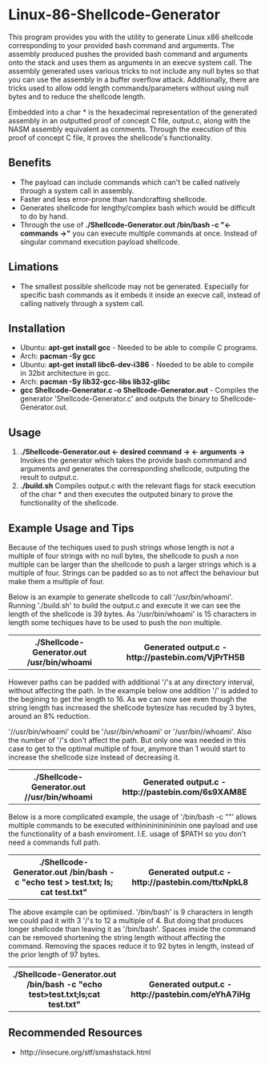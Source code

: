 # Linux-86-Shellcode-Generator

This program provides you with the utility to generate Linux x86 shellcode corresponding to your provided bash command and arguments. The assembly produced pushes the provided bash command and arguments onto the stack and uses them as arguments in an execve system call. The assembly generated uses various tricks to not include any null bytes so that you can use the assembly in a buffer overflow attack. Additionally, there are tricks used to allow odd length commands/parameters without using null bytes and to reduce the shellcode length.

Embedded into a char * is the hexadecimal representation of the generated assembly in an outputted proof of concept C file, output.c, along with the NASM assembly equivalent as comments. Through the execution of this proof of concept C file, it proves the shellcode's functionality.

## Benefits
<ul>
  <li>The payload can include commands which can't be called natively through a system call in assembly.</li>
  <li>Faster and less error-prone than handcrafting shellcode.</li>
  <li>Generates shellcode for lengthy/complex bash which would be difficult to do by hand.</li>
  <li>Through the use of <b>./Shellcode-Generator.out /bin/bash -c "<- commands ->"</b> you can execute multiple commands at once. Instead of singular command execution payload shellcode.</li>
</ul>

## Limations
<ul>
  <li>The smallest possible shellcode may not be generated. Especially for specific bash commands as it embeds it inside an execve call, instead of calling natively through a system call.</li>
</ul>

## Installation

<ul>
  <li>Ubuntu: <b>apt-get install gcc</b> - Needed to be able to compile C programs.</li>
  <li>Arch: <b>pacman -Sy gcc</b></li>
  <li>Ubuntu: <b>apt-get install libc6-dev-i386</b> - Needed to be able to compile in 32bit architecture in gcc.</li>
  <li>Arch: <b>pacman -Sy lib32-gcc-libs lib32-glibc</b></li>
  <li><b>gcc Shellcode-Generator.c -o Shellcode-Generator.out</b> - Compiles the generator 'Shellcode-Generator.c' and outputs the binary to Shellcode-Generator.out.</li>
</ul>

## Usage
<ol>
  <li><b>./Shellcode-Generator.out <- desired command -> <- arguments -></b> Invokes the generator which takes the provide bash commmand and arguments and generates the corresponding shellcode, outputing the result to output.c.</li>
  <li><b>./build.sh</b> Compiles output.c with the relevant flags for stack execution of the char * and then executes the outputed binary to prove the functionality of the shellcode.</li>  
</ol>

## Example Usage and Tips

Because of the techiques used to push strings whose length is not a multiple of four strings with no null bytes, the shellcode to push a non multiple can be larger than the shellcode to push a larger strings which is a multiple of four. Strings can be padded so as to not affect the behaviour but make them a multiple of four.

Below is an example to generate shellcode to call '/usr/bin/whoami'. Running './build.sh' to build the output.c and execute it we can see the length of the shellcode is 39 bytes. As '/usr/bin/whoami' is 15 characters in length some techiques have to be used to push the non multiple.
<table>
  <tr>
    <th>./Shellcode-Generator.out /usr/bin/whoami</th>
    <th>Generated output.c - http://pastebin.com/VjPrTH5B</th>
  </tr>
</table>

However paths can be padded with additional '/'s at any directory interval, without affecting the path. In the example below one addition '/' is added to the begining to get the length to 16. As we can now see even though the string length has increased the shellcode bytesize has recuded by 3 bytes, around an 8% reduction. 

'//usr/bin/whoami' could be '/usr//bin/whoami' or '/usr/bin//whoami'. Also the number of '/'s don't affect the path. But only one was needed in this case to get to the optimal multiple of four, anymore than 1 would start to increase the shellcode size instead of decreasing it.

<table>
  <tr>
    <th>./Shellcode-Generator.out //usr/bin/whoami</th>
    <th>Generated output.c - http://pastebin.com/6s9XAM8E</th>
  </tr>
</table>

Below is a more complicated example, the usage of '/bin/bash -c "<cmds>"' allows multiple commands to be executed withinininininininin one payload and use the functionality of a bash enviroment. I.E. usage of $PATH so you don't need a commands full path. 

<table>
  <tr>
    <th>./Shellcode-Generator.out /bin/bash -c "echo test > test.txt; ls; cat test.txt"</th>
    <th>Generated output.c - http://pastebin.com/ttxNpkL8</th>
  </tr>
</table>

The above example can be optimised. '/bin/bash' is 9 characters in length we could pad it with 3 '/'s to 12 a multiple of 4. But doing that produces longer shellcode than leaving it as '/bin/bash'. Spaces inside the command can be removed shortening the string length without affecting the command. Removing the spaces reduce it to 92 bytes in length, instead of the prior length of 97 bytes.


<table>
  <tr>
    <th>./Shellcode-Generator.out /bin/bash -c "echo test>test.txt;ls;cat test.txt"</th>
    <th>Generated output.c - http://pastebin.com/eYhA7iHg</th>
  </tr>
</table>



## Recommended Resources
<ul>
  <li>http://insecure.org/stf/smashstack.html</li>
</ul>
